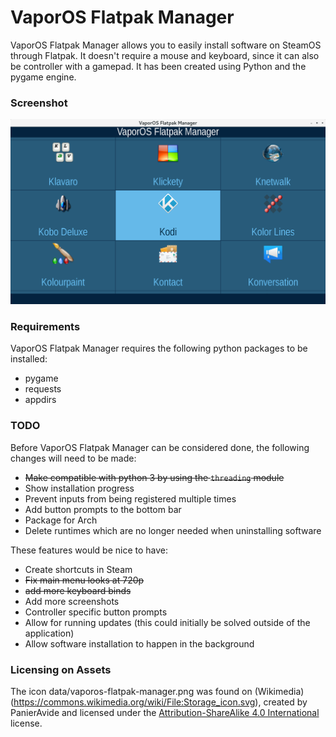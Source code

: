 # VaporOS Flatpak Manager
VaporOS Flatpak Manager allows you to easily install software on SteamOS through Flatpak. It doesn't require a mouse and keyboard, since it can also be controller with a gamepad. It has been created using Python and the pygame engine.

### Screenshot

![](https://github.com/sharkwouter/vaporos-flatpak-manager/raw/master/screenshot.png)

### Requirements

VaporOS Flatpak Manager requires the following python packages to be installed:

- pygame
- requests
- appdirs

### TODO

Before VaporOS Flatpak Manager can be considered done, the following changes will need to be made:

- ~~Make compatible with python 3 by using the ``threading`` module~~
- Show installation progress
- Prevent inputs from being registered multiple times
- Add button prompts to the bottom bar
- Package for Arch
- Delete runtimes which are no longer needed when uninstalling software

These features would be nice to have:

- Create shortcuts in Steam
- ~~Fix main menu looks at 720p~~
- ~~add more keyboard binds~~
- Add more screenshots
- Controller specific button prompts
- Allow for running updates (this could initially be solved outside of the application)
- Allow software installation to happen in the background

### Licensing on Assets

The icon data/vaporos-flatpak-manager.png was found on (Wikimedia)(https://commons.wikimedia.org/wiki/File:Storage_icon.svg), created by PanierAvide and licensed under the [Attribution-ShareAlike 4.0 International](https://creativecommons.org/licenses/by-sa/4.0/deed.en) license.
